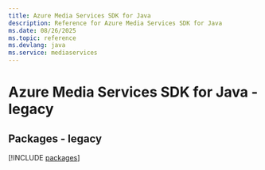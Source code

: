```yaml
---
title: Azure Media Services SDK for Java
description: Reference for Azure Media Services SDK for Java
ms.date: 08/26/2025
ms.topic: reference
ms.devlang: java
ms.service: mediaservices
---
```

# Azure Media Services SDK for Java - legacy
## Packages - legacy
[!INCLUDE [packages](media-services-index.md)]